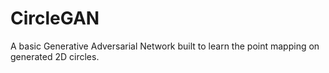 # CircleGAN
A basic Generative Adversarial Network built to learn the point mapping on generated 2D circles.
